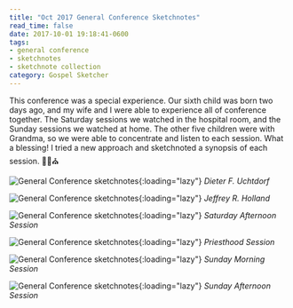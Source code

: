 ```yaml
---
title: "Oct 2017 General Conference Sketchnotes"
read_time: false
date: 2017-10-01 19:18:41-0600
tags:
- general conference
- sketchnotes
- sketchnote collection
category: Gospel Sketcher
---
```


This conference was a special experience. Our sixth child was born two days ago, and my wife and I were able to experience all of conference together. The Saturday sessions we watched in the hospital room, and the Sunday sessions we watched at home. The other five children were with Grandma, so we were able to concentrate and listen to each session. What a blessing! I tried a new approach and sketchnoted a synopsis of each session. ✍🏼⛪️

![General Conference sketchnotes](https://media.bennorris.org/images/gospelsketcher/general-conference/oct-2017/general-conference-sat-am-uchtdorf-sketchnote.jpg){:loading="lazy"}
_Dieter F. Uchtdorf_

![General Conference sketchnotes](https://media.bennorris.org/images/gospelsketcher/general-conference/oct-2017/general-conference-sat-am-holland-sketchnote.jpg){:loading="lazy"}
_Jeffrey R. Holland_

![General Conference sketchnotes](https://media.bennorris.org/images/gospelsketcher/general-conference/oct-2017/general-conference-sat-pm-sketchnote.jpg){:loading="lazy"}
_Saturday Afternoon Session_

![General Conference sketchnotes](https://media.bennorris.org/images/gospelsketcher/general-conference/oct-2017/general-conference-priesthood-sketchnote.jpg){:loading="lazy"}
_Priesthood Session_

![General Conference sketchnotes](https://media.bennorris.org/images/gospelsketcher/general-conference/oct-2017/general-conference-sun-am-sketchnote.jpg){:loading="lazy"}
_Sunday Morning Session_

![General Conference sketchnotes](https://media.bennorris.org/images/gospelsketcher/general-conference/oct-2017/general-conference-sun-pm-sketchnote.jpg){:loading="lazy"}
_Sunday Afternoon Session_
